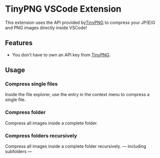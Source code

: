 # TinyPNG VSCode Extension

This extension uses the API provided by[TinyPNG](https://tinypng.com) to compress your JP(E)G and PNG images directly inside VSCode!

## Features

- You don't have to own an API key from [TinyPNG](https://tinypng.com).

## Usage

### Compress single files

Inside the file explorer, use the entry in the context menu to compress a single file.

### Compress folder

Compress all images inside a complete folder.

### Compress folders recursively

Compress all images inside a complete folder recursively. — including subfolders —

